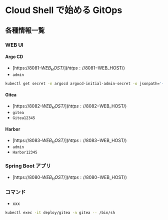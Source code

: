 # Cloud Shell で始める GitOps

## 各種情報一覧

### WEB UI

#### Argo CD
- [https://8081-$WEB_HOST/](https://8081-$WEB_HOST/)
- `admin`
```bash
kubectl get secret -n argocd argocd-initial-admin-secret -o jsonpath='{$.data.password}' | base64 -d; echo
```

#### Gitea
- [https://8082-$WEB_HOST/](https://8082-$WEB_HOST/)
- `gitea`
- `Gitea12345`

#### Harbor

- [https://8083-$WEB_HOST/](https://8083-$WEB_HOST/)
- `admin`
- `Harbor12345`

### Spring Boot アプリ

- [https://8080-$WEB_HOST/](https://8080-$WEB_HOST/)

### コマンド

- xxx
```bash
kubectl exec -it deploy/gitea -n gitea -- /bin/sh
```
